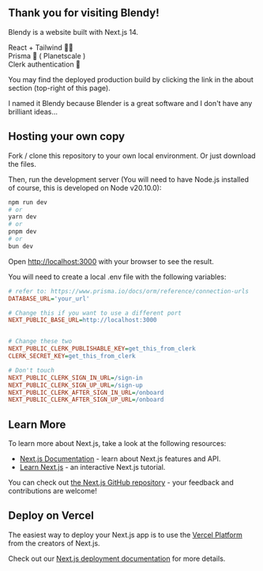 ## Thank you for visiting Blendy!

Blendy is a website built with Next.js 14.

React + Tailwind 🎨🍃  
Prisma 🧊  ( Planetscale )  
Clerk authentication 🐾

You may find the deployed production build by clicking the link in the about section (top-right of this page).

I named it Blendy because Blender is a great software and I don't have any brilliant ideas...

## Hosting your own copy

Fork / clone this repository to your own local environment. Or just download the files.

Then, run the development server (You will need to have Node.js installed of course, this is developed on Node v20.10.0):

```bash
npm run dev
# or
yarn dev
# or
pnpm dev
# or
bun dev
```

Open [http://localhost:3000](http://localhost:3000) with your browser to see the result.

You will need to create a local .env file with the following variables:
```ini
# refer to: https://www.prisma.io/docs/orm/reference/connection-urls
DATABASE_URL='your_url'

# Change this if you want to use a different port
NEXT_PUBLIC_BASE_URL=http://localhost:3000


# Change these two
NEXT_PUBLIC_CLERK_PUBLISHABLE_KEY=get_this_from_clerk
CLERK_SECRET_KEY=get_this_from_clerk

# Don't touch
NEXT_PUBLIC_CLERK_SIGN_IN_URL=/sign-in
NEXT_PUBLIC_CLERK_SIGN_UP_URL=/sign-up
NEXT_PUBLIC_CLERK_AFTER_SIGN_IN_URL=/onboard
NEXT_PUBLIC_CLERK_AFTER_SIGN_UP_URL=/onboard
```

## Learn More

To learn more about Next.js, take a look at the following resources:

- [Next.js Documentation](https://nextjs.org/docs) - learn about Next.js features and API.
- [Learn Next.js](https://nextjs.org/learn) - an interactive Next.js tutorial.

You can check out [the Next.js GitHub repository](https://github.com/vercel/next.js/) - your feedback and contributions are welcome!

## Deploy on Vercel

The easiest way to deploy your Next.js app is to use the [Vercel Platform](https://vercel.com/new?utm_medium=default-template&filter=next.js&utm_source=create-next-app&utm_campaign=create-next-app-readme) from the creators of Next.js.

Check out our [Next.js deployment documentation](https://nextjs.org/docs/deployment) for more details.

